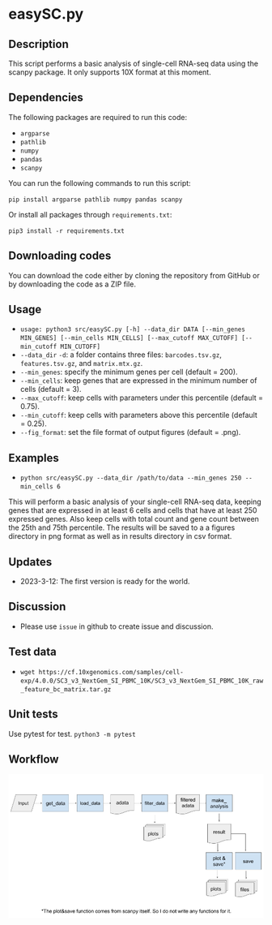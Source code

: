 # easySC.py

## Description

This script performs a basic analysis of single-cell RNA-seq data using the scanpy package. It only supports 10X format at this moment.

## Dependencies

The following packages are required to run this code:

- `argparse`
- `pathlib`
- `numpy`
- `pandas`
- `scanpy`

You can run the following commands to run this script:

`pip install argparse pathlib numpy pandas scanpy`

Or install all packages through `requirements.txt`:

`pip3 install -r requirements.txt`

## Downloading codes

You can download the code either by cloning the repository from GitHub or by downloading the code as a ZIP file.

## Usage

- `usage: python3 src/easySC.py [-h] --data_dir DATA [--min_genes MIN_GENES] [--min_cells MIN_CELLS] [--max_cutoff MAX_CUTOFF] [--min_cutoff MIN_CUTOFF]`
- `--data_dir` `-d`: a folder contains three files: `barcodes.tsv.gz`, `features.tsv.gz`, and `matrix.mtx.gz`.
- `--min_genes`: specify the minimum genes per cell (default = 200).
- `--min_cells`: keep genes that are expressed in the minimum number of cells (default = 3).
- `--max_cutoff`: keep cells with parameters under this percentile (default = 0.75).
- `--min_cutoff`: keep cells with parameters above this percentile (default = 0.25).
- `--fig_format`: set the file format of output figures (default = .png).

## Examples

- `python src/easySC.py --data_dir /path/to/data --min_genes 250 --min_cells 6`

This will perform a basic analysis of your single-cell RNA-seq data, keeping genes that are expressed in at least 6 cells and cells that have at least 250 expressed genes. Also keep cells with total count and gene count between the 25th and 75th percentile. The results will be saved to a a figures directory in png format as well as in results directory in csv format.

## Updates

- 2023-3-12: The first version is ready for the world.

## Discussion

- Please use `issue` in github to create issue and discussion.

## Test data

- `wget https://cf.10xgenomics.com/samples/cell-exp/4.0.0/SC3_v3_NextGem_SI_PBMC_10K/SC3_v3_NextGem_SI_PBMC_10K_raw_feature_bc_matrix.tar.gz`

## Unit tests

Use pytest for test.
`python3 -m pytest`

## Workflow

![workflow](easySC_workflow.png)
